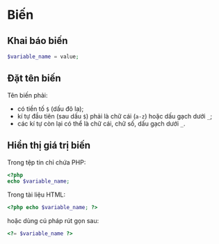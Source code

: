 # Biến

## Khai báo biến

```php
$variable_name = value;
```

## Đặt tên biến

Tên biến phải:
- có tiền tố `$` (dấu đô la);
- kí tự đầu tiên (sau dấu `$`) phải là chữ cái (`a-z`) hoặc dấu gạch dưới `_`;
- các kí tự còn lại có thể là chữ cái, chữ số, dấu gạch dưới `_`.

## Hiển thị giá trị biến

Trong tệp tin chỉ chứa PHP:

```php
<?php
echo $variable_name;
```

Trong tài liệu HTML:

```php
<?php echo $variable_name; ?>
```

hoặc dùng cú pháp rút gọn sau:

```php
<?= $variable_name ?>
```